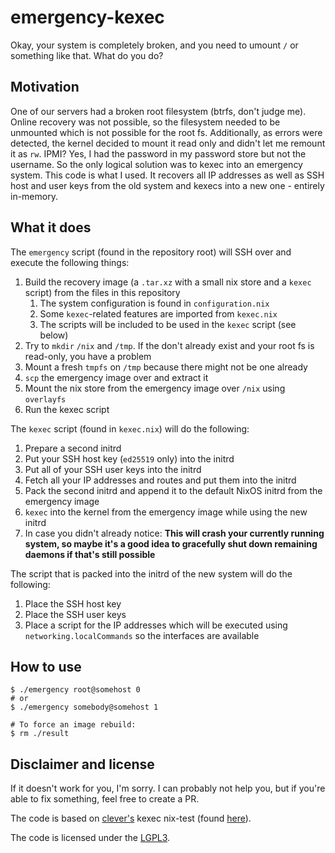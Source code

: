 # emergency-kexec

Okay, your system is completely broken, and you need to umount `/` or something like that.
What do you do?

## Motivation

One of our servers had a broken root filesystem (btrfs, don't judge me).
Online recovery was not possible, so the filesystem needed to be unmounted which is not possible for the root fs.
Additionally, as errors were detected, the kernel decided to mount it read only and didn't let me remount it as `rw`.
IPMI? Yes, I had the password in my password store but not the username.
So the only logical solution was to kexec into an emergency system.
This code is what I used.
It recovers all IP addresses as well as SSH host and user keys from the old system and kexecs into a new one - entirely in-memory.

## What it does

The `emergency` script (found in the repository root) will SSH over and execute the following things:

1. Build the recovery image (a `.tar.xz` with a small nix store and a `kexec` script) from the files in this repository
	1. The system configuration is found in `configuration.nix`
	2. Some `kexec`-related features are imported from `kexec.nix`
	3. The scripts will be included to be used in the `kexec` script (see below)
2. Try to `mkdir` `/nix` and `/tmp`. If the don't already exist and your root fs is read-only, you have a problem
3. Mount a fresh `tmpfs` on `/tmp` because there might not be one already
4. `scp` the emergency image over and extract it
5. Mount the nix store from the emergency image over `/nix` using `overlayfs`
6. Run the kexec script

The `kexec` script (found in `kexec.nix`) will do the following:

1. Prepare a second initrd
2. Put your SSH host key (`ed25519` only) into the initrd
3. Put all of your SSH user keys into the initrd
4. Fetch all your IP addresses and routes and put them into the initrd
5. Pack the second initrd and append it to the default NixOS initrd from the emergency image
6. `kexec` into the kernel from the emergency image while using the new initrd
7. In case you didn't already notice: **This will crash your currently running system, so maybe it's a good idea to gracefully shut down remaining daemons if that's still possible**

The script that is packed into the initrd of the new system will do the following:

1. Place the SSH host key
2. Place the SSH user keys
3. Place a script for the IP addresses which will be executed using `networking.localCommands` so the interfaces are available

## How to use

```
$ ./emergency root@somehost 0
# or
$ ./emergency somebody@somehost 1

# To force an image rebuild:
$ rm ./result
```

## Disclaimer and license

If it doesn't work for you, I'm sorry.
I can probably not help you, but if you're able to fix something, feel free to create a PR.

The code is based on [clever's](https://github.com/cleverca22) kexec nix-test (found [here](https://github.com/cleverca22/nix-tests/tree/master/kexec)).

The code is licensed under the [LGPL3](LICENSE).
